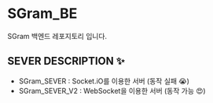 # SGram_BE
SGram 백엔드 레포지토리 입니다.
## SEVER DESCRIPTION ✨
- SGram_SEVER : Socket.iO를 이용한 서버 (동작 실패 😭) 
- SGram_SEVER_V2 : WebSocket을 이용한 서버 (동작 가능 😍)

